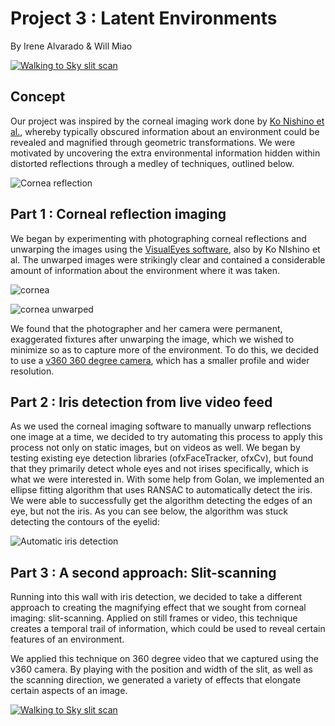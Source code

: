 # Project 3 : Latent Environments
By Irene Alvarado & Will Miao

[![Walking to Sky slit scan](http://i.imgur.com/FyTC4g5.png)](https://vimeo.com/146692898 "Numbers")


## Concept
Our project was inspired by the corneal imaging work done by [Ko Nishino et al.](http://www1.cs.columbia.edu/CAVE/publications/pdfs/Nishino_IJCV06.pdf), whereby typically obscured information about an environment could be revealed and magnified through geometric transformations. We were motivated by uncovering the extra environmental information hidden within distorted reflections through a medley of techniques, outlined below.

![Cornea reflection](http://i.imgur.com/tnEi0Rb.png?1)


## Part 1 : Corneal reflection imaging
We began by experimenting with photographing corneal reflections and unwarping the images using the [VisualEyes software](http://www1.cs.columbia.edu/CAVE/software/visualeyes/), also by Ko NIshino et al. The unwarped images were strikingly clear and contained a considerable amount of information about the environment where it was taken.

![cornea](http://s27.postimg.org/68shbukrn/Screen_Shot_2015_11_23_at_5_53_19_PM.png)

![cornea unwarped](http://i.imgur.com/aGJV6zX.png)

We found that the photographer and her camera were permanent, exaggerated fixtures after unwarping the image, which we wished to minimize so as to capture more of the environment. To do this, we decided to use a [v360 360 degree camera](http://www.vsnmobil.com/products/v360), which has a smaller profile and wider resolution.


## Part 2 : Iris detection from live video feed
As we used the corneal imaging software to manually unwarp reflections one image at a time, we decided to try automating this process to apply this process not only on static images, but on videos as well. We began by testing existing eye detection libraries (ofxFaceTracker, ofxCv), but found that they primarily detect whole eyes and not irises specifically, which is what we were interested in. With some help from Golan, we implemented an ellipse fitting algorithm that uses RANSAC to automatically detect the iris. We were able to successfully get the algorithm detecting the edges of an eye, but not the iris. As you can see below, the algorithm was stuck detecting the contours of the eyelid:

![Automatic iris detection](http://cdn.makeagif.com/media/11-23-2015/TiAavq.gif)


## Part 3 : A second approach: Slit-scanning
Running into this wall with iris detection, we decided to take a different approach to creating the magnifying effect that we sought from corneal imaging: slit-scanning. Applied on still frames or video, this technique creates a temporal trail of information, which could be used to reveal certain features of an environment.  

We applied this technique on 360 degree video that we captured using the v360 camera. By playing with the position and width of the slit, as well as the scanning direction, we generated a variety of effects that elongate certain aspects of an image. 

[![Walking to Sky slit scan](http://i.imgur.com/WtSY7iX.jpg)](https://vimeo.com/146692819 "Walking to the sky")